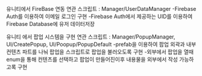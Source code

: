 유니티에서 FireBase 연동
연관 스크립트 : Manager/UserDataManager
-Firebase Auth를 이용하여 이메일 로그인 구현
-Firebase Auth에서 제공하는 UID를 이용하여 Firebase Database에 유저 데이터저장


유니티 에서 팝업 시스템을 구현
연관 스크립트 : Manager/PopupManager, UI/CreatePopup, UI/Poopup/PopupDefault
-prefab을 이용하여 팝업 외곽과 내부 컨텐츠 파트를 나눠 팝업을 스크립트로 팝업을 불러오도록 구현
-외부에서 팝업을 열때 enum을 통해 컨텐츠를 선택하고 팝업이 만들어진이후 내용물을 외부에서 작성 가능하고록 구현
